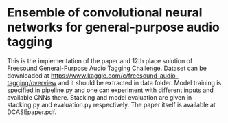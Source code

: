 # Ensemble of convolutional neural networks for general-purpose audio tagging
This is the implementation of the paper and 12th place solution of Freesound General-Purpose Audio Tagging Challenge. Dataset can be downloaded at https://www.kaggle.com/c/freesound-audio-tagging/overview and it should be extracted in data folder.
Model training is specified in pipeline.py and one can experiment with different inputs and available CNNs there. Stacking and model evaluation are given in stacking.py and evaluation.py respectively. The paper itself is available at DCASEpaper.pdf.
